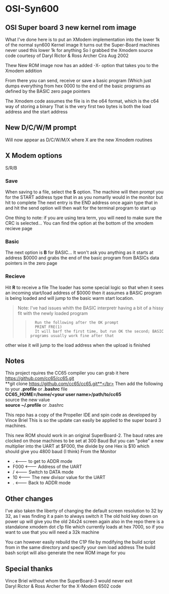 # OSI-Syn600
## OSI Super board 3 new kernel rom image

What I've done here is to put an XModem implementation into the lower 1k of the normal syn600 Kernel image
It turns out the Super-Board machines never used this lower 1k for anything
So I grabbed the Xmodem source code courtesy of Daryl Rictor & Ross Archer Cira Aug 2002

Thew New ROM image now has an added -X- option that takes you to the Xmodem addition

From there you can send, receive or save a basic program (Which just dumps everything from hex 0000 to the end of the basic programs as 
defined by the BASIC zero page pointers

The Xmodem code assumes the file is in the o64 format, which is the c64 way of storing a binary
That is the very first two bytes is both the load address and the start address
## New D/C/W/M prompt
Will now appear as D/C/W/M/X where X are the new Xmodem routines 

## X  Modem options
S/R/B

### Save
When saving to a file, select the **S** option. The machine will then prompt you for the START address
type that in as you nomarlly would in the monitor but hit <enter> to complete
The next entry is the END address once again type that in and hit <enter>
the send option will then wait for the terminal program to start up

One thing to note: if you are using tera term, you will need to make sure the CRC is selected... You can find the option at the bottom of the xmodem recieve page

### Basic
The next option is **B** for BASIC... It won't ask you anything as it starts at address $0000 and grabs the end of the basic program from BASICs data pointers in the zero page

### Recieve
Hit **R** to receive a file 
The loader has some special logic so that when it sees an incoming start/load address of $0000 then it assumes a BASIC program is being loaded and will jump to the basic warm start location.
> Note:  I've had issues whith the BASIC interpretr having a bit of a hissy fit with the newly loaded program
>>       Run the following after the OK prompt  
>>       PRINT FRE(1)
>>       It will barf the first time, but run OK the second; BASIC programs usually work fine after that

other wise it will jump to the load address when the upload is finished

## Notes
This project rquires the CC65 compiler you can grab it here https://github.com/cc65/cc65.git</br>
**git clone https://github.com/cc65/cc65.git**</br>
Then add the following to your **.profile** or **.bashrc** file</br>
**CC65_HOME=/home/\<your user name\>/path/to/cc65**</br>
source the new value<br>
**source ~/.profile**  or .bashrc</br>


This repo has a copy of the Propeller IDE and spin code as developed by Vince Briel
This is so the update can easily be applied to the super board 3 machines. 


This new ROM should work in an original SuperBoard-2. The baud rates are clocked on those machines to be set at 300 Baud
But you can "poke" a new multiplier into the UART at $F000, the divide by one Hex is $10 which should give you 4800 baud (I think)
From the Monitor
* .     <--- to get to ADDR mode
* F000  <--- Address of the UART
* /     <--- Switch to DATA mode
* 10    <--- The new divisor value for the UART
* .     <--- Back to ADDR mode

## Other changes
I've also taken the liberty of changing the default screen resolution to 32 by 32, as I was finding it a pain to always switch it
The old hold <break> key down on power up will give you the old 24x24 screen again
also in the repo there is a standalone xmodem dot c1p file which currently loads at hex 7000, so if you want to use that you will need a 32k machine

You can however easily rebuild the C1P file by modifying the build script from in the same directory and specify your own load address
The build bash script will also generate the new ROM image for you

## Special thanks
Vince Briel without whom the SuperBoard-3 would never exit</br>
Daryl Rictor & Ross Archer for the X-Modem 6502 code</br>
